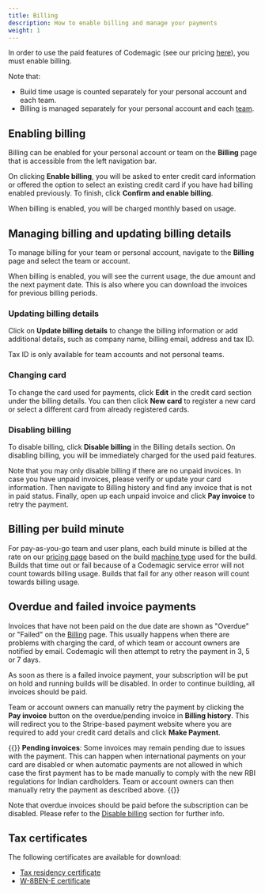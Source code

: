 ```yaml
---
title: Billing
description: How to enable billing and manage your payments
weight: 1
---
```


In order to use the paid features of Codemagic (see our pricing [here](https://codemagic.io/pricing/)), you must enable billing. 

Note that:
* Build time usage is counted separately for your personal account and each team. 
* Billing is managed separately for your personal account and each [team](../teams/teams). 

## Enabling billing

Billing can be enabled for your personal account or team on the **Billing** page that is accessible from the left navigation bar.

On clicking **Enable billing**, you will be asked to enter credit card information or offered the option to select an existing credit card if you have had billing enabled previously. To finish, click **Confirm and enable billing**.

When billing is enabled, you will be charged monthly based on usage.

## Managing billing and updating billing details

To manage billing for your team or personal account, navigate to the **Billing** page and select the team or account. 

When billing is enabled, you will see the current usage, the due amount and the next payment date. This is also where you can download the invoices for previous billing periods.

### Updating billing details

Click on **Update billing details** to change the billing information or add additional details, such as company name, billing email, address and tax ID.

Tax ID is only available for team accounts and not personal teams. 

### Changing card

To change the card used for payments, click **Edit** in the credit card section under the billing details. You can then click **New card** to register a new card or select a different card from already registered cards.

### Disabling billing

To disable billing, click **Disable billing** in the Billing details section. On disabling billing, you will be immediately charged for the used paid features.

Note that you may only disable billing if there are no unpaid invoices. In case you have unpaid invoices, please verify or update your card information. Then navigate to Billing history and find any invoice that is not in paid status. Finally, open up each unpaid invoice and click **Pay invoice** to retry the payment.

## Billing per build minute

For pay-as-you-go team and user plans, each build minute is billed at the rate on our [pricing page](https://codemagic.io/pricing/) based on the build [machine type](../specs/machine-type) used for the build. Builds that time out or fail because of a Codemagic service error will not count towards billing usage. Builds that fail for any other reason will count towards billing usage.

## Overdue and failed invoice payments

Invoices that have not been paid on the due date are shown as "Overdue" or "Failed" on the [Billing](https://codemagic.io/billing/) page. This usually happens when there are problems with charging the card, of which team or account owners are notified by email. Codemagic will then attempt to retry the payment in 3, 5 or 7 days.

As soon as there is a failed invoice payment, your subscription will be put on hold and running builds will be disabled. In order to continue building, all invoices should be paid.

Team or account owners can manually retry the payment by clicking the **Pay invoice** button on the overdue/pending invoice in **Billing history**. This will redirect you to the Stripe-based payment website where you are required to add your credit card details and click **Make Payment**.

{{<notebox>}}
**Pending invoices**: Some invoices may remain pending due to issues with the payment. This can happen when international payments on your card are disabled or when automatic payments are not allowed in which case the first payment has to be made manually to comply with the new RBI regulations for Indian cardholders. Team or account owners can then manually retry the payment as described above.
{{</notebox>}}

Note that overdue invoices should be paid before the subscription can be disabled. Please refer to the [Disable billing](/billing/billing/#disabling-billing) section for further info.

## Tax certificates

The following certificates are available for download:

- [Tax residency certificate](https://drive.google.com/file/d/1IHdt_WMULlm86ZWgq6U8z-wKxlqlbvVD/view?usp=sharing)
- [W-8BEN-E certificate](https://drive.google.com/file/d/1xvdjxjIUc9EuYOtFZRrqyDfdAMCxs37p/view?usp=sharing)
